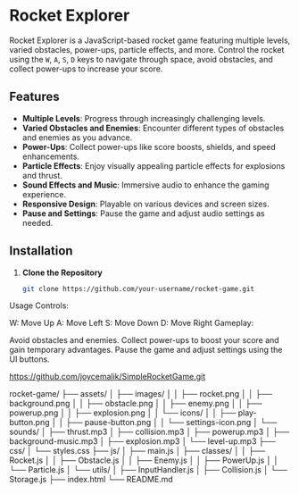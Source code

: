 # Rocket Explorer

Rocket Explorer is a JavaScript-based rocket game featuring multiple levels, varied obstacles, power-ups, particle effects, and more. Control the rocket using the `W`, `A`, `S`, `D` keys to navigate through space, avoid obstacles, and collect power-ups to increase your score.

## Features

- **Multiple Levels**: Progress through increasingly challenging levels.
- **Varied Obstacles and Enemies**: Encounter different types of obstacles and enemies as you advance.
- **Power-Ups**: Collect power-ups like score boosts, shields, and speed enhancements.
- **Particle Effects**: Enjoy visually appealing particle effects for explosions and thrust.
- **Sound Effects and Music**: Immersive audio to enhance the gaming experience.
- **Responsive Design**: Playable on various devices and screen sizes.
- **Pause and Settings**: Pause the game and adjust audio settings as needed.

## Installation

1. **Clone the Repository**

   ```bash
   git clone https://github.com/your-username/rocket-game.git


Usage
Controls:

W: Move Up
A: Move Left
S: Move Down
D: Move Right
Gameplay:

Avoid obstacles and enemies.
Collect power-ups to boost your score and gain temporary advantages.
Pause the game and adjust settings using the UI buttons.



https://github.com/joycemalik/SimpleRocketGame.git


rocket-game/
├── assets/
│   ├── images/
│   │   ├── rocket.png
│   │   ├── background.png
│   │   ├── obstacle.png
│   │   ├── enemy.png
│   │   ├── powerup.png
│   │   ├── explosion.png
│   │   └── icons/
│   │       ├── play-button.png
│   │       ├── pause-button.png
│   │       └── settings-icon.png
│   └── sounds/
│       ├── thrust.mp3
│       ├── collision.mp3
│       ├── powerup.mp3
│       ├── background-music.mp3
│       ├── explosion.mp3
│       └── level-up.mp3
├── css/
│   └── styles.css
├── js/
│   ├── main.js
│   ├── classes/
│   │   ├── Rocket.js
│   │   ├── Obstacle.js
│   │   ├── Enemy.js
│   │   ├── PowerUp.js
│   │   └── Particle.js
│   └── utils/
│       ├── InputHandler.js
│       ├── Collision.js
│       └── Storage.js
├── index.html
└── README.md
